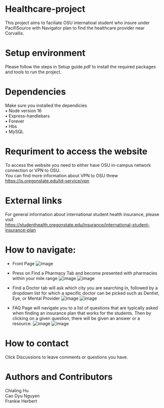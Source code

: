# Healthcare-project
This project aims to faciliate OSU internatioal student who insure under PacifiSource with Navigator plan to find the healthcare provider near Corvallis.

# Setup environment 
Please follow the steps in Setup guide.pdf to install the required packages and tools to run the project.

# Dependencies
Make sure you installed the dependicies\
• Node version 16\
• Express-handlebars\
• Forever\
• Hbs\
• MySQL

# Requriment to access the website
To access the website you need to either have OSU in-campus network connection or VPN to OSU.\
You can find more information about VPN to OSU threw https://is.oregonstate.edu/td-service/vpn

# External links
For general information about international student health insurance, please visit\
https://studenthealth.oregonstate.edu/insurance/international-student-insurance-plan

# How to navigate:
* Front Page
![image](https://user-images.githubusercontent.com/91495658/226815110-f71ba568-be82-4205-a9dc-bd2de4d8ee93.png)

* Press on Find a Pharmacy Tab and become presented with pharmacies within your mile range
![image](https://user-images.githubusercontent.com/91495658/226815603-de2177c0-a932-4ec6-842e-d6a8ede0de4d.png)
![image](https://user-images.githubusercontent.com/91495658/226815674-6e007359-a0ce-435e-9e35-c45c8dc424d5.png)

* Find a Doctor tab will ask which city you are searching in, followed by a dropdown list for which a specific doctor can be picked such as Dentist, Eye, or Mental Provider
![image](https://user-images.githubusercontent.com/91495658/226816656-4ca2874b-d1c3-4777-bcce-d42cf1132f84.png)
![image](https://user-images.githubusercontent.com/91495658/226816722-201e6efd-33f3-4819-815f-92cd3dcd654c.png)

* FAQ Page will navigate you to a list of questions that are typically asked when finding an insurance plan that works for the students. Then by clicking on a given question, there will be given an answer or a resource. 
![image](https://user-images.githubusercontent.com/91495658/226816067-9b7c79a6-c892-4ee4-a659-f660dc53c629.png)
![image](https://user-images.githubusercontent.com/91495658/226816246-199c8319-1580-48f2-8d34-bf6e1ec1c97b.png)

# How to contact
Click Discussions to leave comments or questions you have.

# Authors and Contributors 
Chialing Hu\
Cao Dyu Nguyen\
Frankie Herbert
